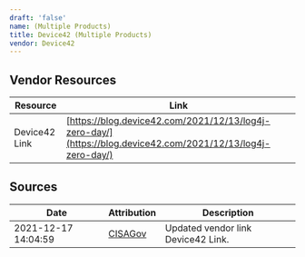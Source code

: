 ```yaml
---
draft: 'false'
name: (Multiple Products)
title: Device42 (Multiple Products)
vendor: Device42
---
```


## Vendor Resources
| Resource | Link |
| --- | --- |
| Device42 Link | [https://blog.device42.com/2021/12/13/log4j-zero-day/](https://blog.device42.com/2021/12/13/log4j-zero-day/) |



## Sources
| Date | Attribution | Description |
| --- | --- | --- |
| 2021-12-17 14:04:59 | [CISAGov](https://raw.githubusercontent.com/cisagov/log4j-affected-db/develop/README.md) | Updated vendor link Device42 Link.  |
